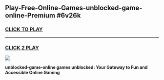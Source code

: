 
## Play-Free-Online-Games-unblocked-game-online-Premium #6v26k
<h3>
<a href="https://premium.freeplayer.one?title=unblocked-game-online&ref=8M">CLICK TO PLAY</a></h3>
<hr>

<h3>
<a href="https://premium.freeplayer.one?title=unblocked-game-online&ref=8M">CLICK 2 PLAY</a>
  
</h3>

<a href="https://premium.freeplayer.one?title=unblocked-game-online&ref=8M"><img src="https://clearcache.store/games.png"></a>


**unblocked-game-online games unblocked: Your Gateway to Fun and Accessible Online Gaming**

